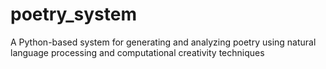 # poetry_system
 A Python-based system for generating and analyzing poetry using natural language processing and computational creativity techniques
